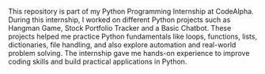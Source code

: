 This repository is part of my Python Programming Internship at CodeAlpha. During this internship, I worked on different Python projects such as Hangman Game, Stock Portfolio Tracker and a Basic Chatbot. These projects helped me practice Python fundamentals like loops, functions, lists, dictionaries, file handling, and also explore automation and real-world problem solving. The internship gave me hands-on experience to improve coding skills and build practical applications in Python.
